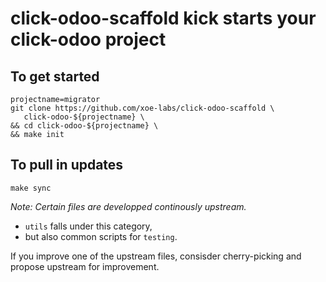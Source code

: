 # click-odoo-scaffold kick starts your click-odoo project


## To get started

	projectname=migrator
	git clone https://github.com/xoe-labs/click-odoo-scaffold \
	   click-odoo-${projectname} \
	&& cd click-odoo-${projectname} \
	&& make init


## To pull in updates

	make sync

_Note: Certain files are developped continously upstream._
 - `utils` falls under this category,
 - but also common scripts for `testing`.

If you improve one of the upstream files, consisder cherry-picking and propose
upstream for improvement.

